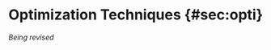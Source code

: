 # Optimization Techniques {#sec:opti}

*Being revised*

<!--

## Initialization
## Normalization
## Momentum
## RMSProp
## Adam
## Advanced







## Input Normalization

I provided *reasonable* ranges for values in the previous code example. For example, temperature values on Earth are typically in the range $[-20, 40]$ °C and illuminance in the range $[0, 1e6]$ Lux.


An NN can work with with values in these ranges, but it makes learning easier when you first scale values into the same range, typically $[-1, 1]$. TODO: why?


## Parameter Initialization

TODO: why can we start b at 0 by not \mathbf{w}?

## Vanishing and Exploding Gradients

https://nbviewer.jupyter.org/gist/joshfp/85d96f07aaa5f4d2c9eb47956ccdcc88/lesson2-sgd-in-action.ipynb



-->
